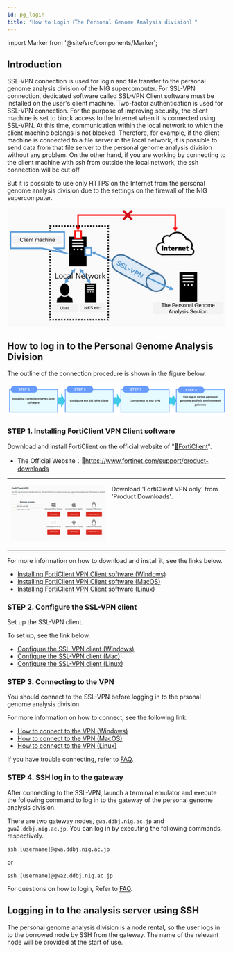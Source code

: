 ```yaml
---
id: pg_login
title: "How to Login（The Personal Genome Analysis division）"
---
```


import Marker from '@site/src/components/Marker';

## Introduction

SSL-VPN connection is used for login and file transfer to the personal genome analysis division of the NIG supercomputer. For SSL-VPN connection, dedicated software called SSL-VPN Client software must be installed on the user's client machine. Two-factor authentication is used for SSL-VPN connection. For the purpose of improving security, the client machine is set to block access to the Internet when it is connected using SSL-VPN. At this time, communication within the local network to which the client machine belongs is not blocked. Therefore, for example, if the client machine is connected to a file server in the local network, it is possible to send data from that file server to the personal genome analysis division without any problem. On the other hand, if you are working by connecting to the client machine with ssh from outside the local network, the ssh connection will be cut off.

But it is possible to use only HTTPS on the Internet from the personal genome analysis division due to the settings on the firewall of the NIG supercomputer.


![figure](sslvpn.png)


## How to log in to the Personal Genome Analysis Division

The outline of the connection procedure is shown in the figure below.

![figure](howto.png)

### STEP 1. Installing FortiClient VPN Client software


Download and install FortiClient on the official website of "[&#x1f517;<u>FortiClient</u>](https://www.fortinet.com/support/product-downloads)".

- The Official Website：&#x1f517;<u>https://www.fortinet.com/support/product-downloads</u>

<table>
<tr>
<td width="400" valign="top">

![](forticlientonly.png)

</td>
<td width="400" valign="top">

Download 'FortiClient VPN only' from 'Product Downloads'.

</td>
</tr>
</table>

For more information on how to download and install it, see the links below.

- [<u>Installing FortiClient VPN Client software (Windows)</u>](/personal_genome_division/pg_login_ssl-vpn_install_win)
- [<u>Installing FortiClient VPN Client software (MacOS)</u>](/personal_genome_division/pg_login_ssl-vpn_install_mac)
- [<u>Installing FortiClient VPN Client software (Linux)</u>](/personal_genome_division/pg_login_ssl-vpn_install_linux)


### STEP 2. Configure the SSL-VPN client


Set up the SSL-VPN client.

To set up, see the link below.
- [Configure the SSL-VPN client (Windows)](/personal_genome_division/pg_login_ssl-vpn_configure_file_win)
- [Configure the SSL-VPN client (Mac)](/personal_genome_division/pg_login_ssl-vpn_configure_file_mac)
- [Configure the SSL-VPN client (Linux)](/personal_genome_division/pg_login_ssl-vpn_configure_file_linux)


### STEP 3. Connecting to the VPN 

You should connect to the SSL-VPN before logging in to the prsonal genome analysis division.

For more information on how to connect, see the following link.
- [<u>How to connect to the VPN (Windows)</u>](/personal_genome_division/pg_login_ssl-vpn_connection_win)
- [<u>How to connect to the VPN (MacOS)</u>](/personal_genome_division/pg_login_ssl-vpn_connection_mac)
- [<u>How to connect to the VPN (Linux)</u>](/personal_genome_division/pg_login_ssl-vpn_connection_linux)

If you have trouble connecting, refer to [<u>FAQ</u>](/faq/faq_login_personal#dialogbox_disappear).

### STEP 4. SSH log in to the gateway

After connecting to the SSL-VPN, launch a terminal emulator and execute the following command to log in to the gateway of the personal genome analysis division.

There are two gateway nodes, `gwa.ddbj.nig.ac.jp` and `gwa2.ddbj.nig.ac.jp`. You can log in by executing the following commands, respectively.

```
ssh [username]@gwa.ddbj.nig.ac.jp 
```

or

```
ssh [username]@gwa2.ddbj.nig.ac.jp 
```

For questions on how to login, Refer to [<u>FAQ</u>](/faq/faq_login_personal).


## Logging in to the analysis server using SSH

The personal genome analysis division is a node rental, so the user logs in to the borrowed node by SSH from the gateway.
The name of the relevant node will be provided at the start of use.

